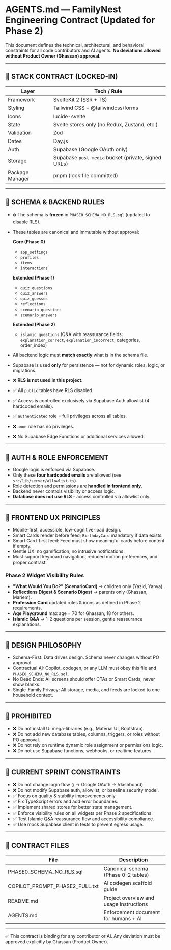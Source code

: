 # AGENTS.md — FamilyNest Engineering Contract (Updated for Phase 2)

This document defines the technical, architectural, and behavioral constraints for all code contributors and AI agents. **No deviations allowed without Product Owner (Ghassan) approval.**

---

## 🔧 STACK CONTRACT (LOCKED-IN)

| Layer           | Tech / Rule                                        |
|-----------------|----------------------------------------------------|
| Framework       | SvelteKit 2 (SSR + TS)                             |
| Styling         | Tailwind CSS + @tailwindcss/forms                  |
| Icons           | lucide-svelte                                      |
| State           | Svelte stores only (no Redux, Zustand, etc.)       |
| Validation      | Zod                                                |
| Dates           | Day.js                                             |
| Auth            | Supabase (Google OAuth only)                       |
| Storage         | Supabase `post-media` bucket (private, signed URLs)|
| Package Manager | pnpm (lock file committed)                         |

---

## 🧱 SCHEMA & BACKEND RULES

- ❄️ The schema is **frozen** in `PHASE0_SCHEMA_NO_RLS.sql` (updated to disable RLS).  
- These tables are canonical and immutable without approval:  

  **Core (Phase 0)**  
  - `app_settings`  
  - `profiles`  
  - `items`  
  - `interactions`  

  **Extended (Phase 1)**  
  - `quiz_questions`  
  - `quiz_answers`  
  - `quiz_guesses`  
  - `reflections`  
  - `scenario_questions`  
  - `scenario_answers`  

  **Extended (Phase 2)**  
  - `islamic_questions` (Q&A with reassurance fields: `explanation_correct`, `explanation_incorrect`, categories, order_index)  

- All backend logic must **match exactly** what is in the schema file.  
- Supabase is used **only** for persistence — not for dynamic roles, logic, or migrations.  
- ❌ **RLS is not used in this project.**  
- ✅ All `public` tables have RLS disabled.  
- ✅ Access is controlled exclusively via Supabase Auth allowlist (4 hardcoded emails).  
- ✅ `authenticated` role = full privileges across all tables.  
- ❌ `anon` role has no privileges.  
- ❌ No Supabase Edge Functions or additional services allowed.  

---

## 🔐 AUTH & ROLE ENFORCEMENT

- Google login is enforced via Supabase.  
- Only these **four hardcoded emails** are allowed (see `src/lib/server/allowlist.ts`).  
- Role detection and permissions are **handled in frontend only**.  
- Backend never controls visibility or access logic.  
- **Database does not use RLS** - access controlled via allowlist only.  

---

## 🎨 FRONTEND UX PRINCIPLES

- Mobile-first, accessible, low-cognitive-load design.  
- Smart Cards render before feed; `BirthdayCard` mandatory if data exists.  
- Smart Card-first feed: Feed must show meaningful cards before content if empty.  
- Gentle UX: no gamification, no intrusive notifications.  
- Must support keyboard navigation, reduced motion preferences, and proper contrast.  

### Phase 2 Widget Visibility Rules
- **"What Would You Do?" (ScenarioCard)** → children only (Yazid, Yahya).  
- **Reflections Digest & Scenario Digest** → parents only (Ghassan, Mariem).  
- **Profession Card** updated roles & icons as defined in Phase 2 requirements.  
- **Age Playground** max age = 70 for Ghassan, 18 for others.  
- **Islamic Q&A** → 1-2 questions per session, gentle reassurance explanations.  

---

## 🧠 DESIGN PHILOSOPHY

- Schema-First: Data drives design. Schema never changes without PO approval.  
- Contractual AI: Copilot, codegen, or any LLM must obey this file and `PHASE0_SCHEMA_NO_RLS.sql`.  
- No Dead Ends: All screens should offer CTAs or Smart Cards, never show blanks.  
- Single-Family Privacy: All storage, media, and feeds are locked to one household context.  

---

## 🚫 PROHIBITED

- ❌ Do not install UI mega-libraries (e.g., Material UI, Bootstrap).  
- ❌ Do not add new database tables, columns, triggers, or roles without PO approval.  
- ❌ Do not rely on runtime dynamic role assignment or permissions logic.  
- ❌ Do not use Supabase functions, webhooks, or realtime features.  

---

## 🚧 CURRENT SPRINT CONSTRAINTS

- ❌ Do not change login flow (/ → Google OAuth → /dashboard).  
- ❌ Do not modify Supabase auth, allowlist, or baseline security model.  
- ✅ Focus on quality & stability improvements only.  
- ✅ Fix TypeScript errors and add error boundaries.  
- ✅ Implement shared stores for better state management.  
- ✅ Enforce visibility rules on all widgets per Phase 2 specifications.  
- ✅ Test Islamic Q&A reassurance flow and accessibility compliance.  
- ✅ Use mock Supabase client in tests to prevent egress usage.  

---

## 📁 CONTRACT FILES

| File                          | Description                              |
|-------------------------------|------------------------------------------|
| PHASE0_SCHEMA_NO_RLS.sql      | Canonical schema (Phase 0–2 tables)      |
| COPILOT_PROMPT_PHASE2_FULL.txt| AI codegen scaffold guide                |
| README.md                     | Project overview and usage instructions |
| AGENTS.md                     | Enforcement document for humans + AI    |

---

✅ This contract is binding for any contributor or AI. Any deviation must be approved explicitly by Ghassan (Product Owner).  

